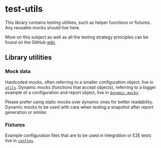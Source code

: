 # test-utils

This library contains testing utilities, such as helper functions or fixtures.
Any reusable mocks should live here.

More on this subject as well as all the testing strategy principles can be found on the GitHub [wiki](https://github.com/code-pushup/cli/wiki/Testing-Strategy#testing-utilities).

## Library utilities

### Mock data

Hardcoded mocks, often referring to a smaller configuration object, live in [`utils`](./src/lib/utils/).
Dynamic mocks (functions that accept objects), referring to a bigger example of a configuration and report object, live in [`dynamic-mocks`](./src/lib/utils/dynamic-mocks/).

Please prefer using static mocks over dynamic ones for better readability. Dynamic mocks to be used with care when testing a snapshot after report generation or similar.

### Fixtures

Example configuration files that are to be used in integration or E2E tests live in [`configs`](./src//lib/fixtures/configs/).
